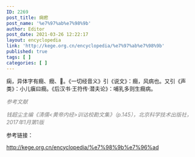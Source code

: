 ```yaml
---
ID: 2269
post_title: 痫瘛
post_name: '%e7%97%ab%e7%98%9b'
author: Editor
post_date: 2021-03-26 12:22:17
layout: encyclopedia
link: 'http://kege.org.cn/encyclopedia/%e7%97%ab%e7%98%9b'
published: true
tags: [ ]
categories: [ ]
---
```

痫，异体字有癎、癇、𤺛。《一切经音义》引《说文》：癎，风病也。又引《声类》：小儿瘨曰癎。《后汉书·王符传·潜夫论》：哺乳多则生癎病。

<span style="color: #808080;"><em>参考文献</em></span>

<span style="color: #808080;"><em>钱超尘主编《清儒&lt;黄帝内经&gt;训诂校勘文集》（p.145），北京科学技术出版社，2017年1月第1版</em></span>

参考链接：

http://kege.org.cn/encyclopedia/%e7%98%9b%e7%96%ad
